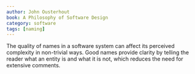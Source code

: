 ```yaml
---
author: John Ousterhout
book: A Philosophy of Software Design
category: software
tags: [naming]
---
```

The quality of names in a software system can affect its perceived complexity in non-trivial ways. Good names provide clarity by telling the reader what an entity is and what it is not, which reduces the need for extensive comments. 